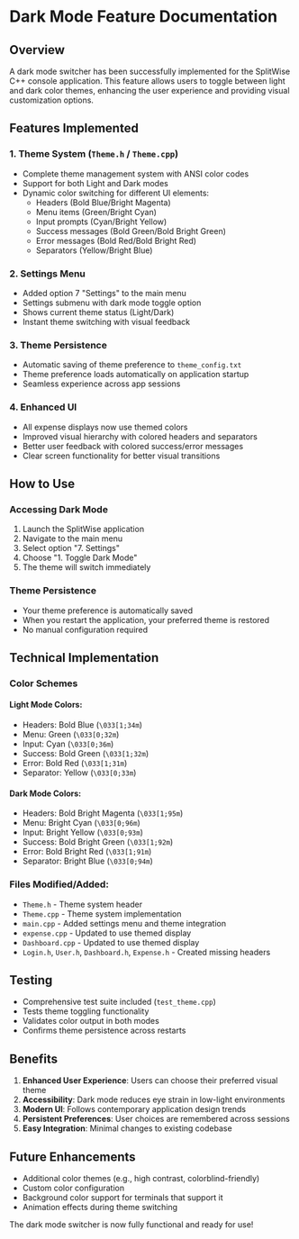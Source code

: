 # Dark Mode Feature Documentation

## Overview
A dark mode switcher has been successfully implemented for the SplitWise C++ console application. This feature allows users to toggle between light and dark color themes, enhancing the user experience and providing visual customization options.

## Features Implemented

### 1. Theme System (`Theme.h` / `Theme.cpp`)
- Complete theme management system with ANSI color codes
- Support for both Light and Dark modes
- Dynamic color switching for different UI elements:
  - Headers (Bold Blue/Bright Magenta)
  - Menu items (Green/Bright Cyan)
  - Input prompts (Cyan/Bright Yellow)
  - Success messages (Bold Green/Bold Bright Green)
  - Error messages (Bold Red/Bold Bright Red)
  - Separators (Yellow/Bright Blue)

### 2. Settings Menu
- Added option 7 "Settings" to the main menu
- Settings submenu with dark mode toggle option
- Shows current theme status (Light/Dark)
- Instant theme switching with visual feedback

### 3. Theme Persistence
- Automatic saving of theme preference to `theme_config.txt`
- Theme preference loads automatically on application startup
- Seamless experience across app sessions

### 4. Enhanced UI
- All expense displays now use themed colors
- Improved visual hierarchy with colored headers and separators
- Better user feedback with colored success/error messages
- Clear screen functionality for better visual transitions

## How to Use

### Accessing Dark Mode
1. Launch the SplitWise application
2. Navigate to the main menu
3. Select option "7. Settings"
4. Choose "1. Toggle Dark Mode"
5. The theme will switch immediately

### Theme Persistence
- Your theme preference is automatically saved
- When you restart the application, your preferred theme is restored
- No manual configuration required

## Technical Implementation

### Color Schemes

#### Light Mode Colors:
- Headers: Bold Blue (`\033[1;34m`)
- Menu: Green (`\033[0;32m`)
- Input: Cyan (`\033[0;36m`)
- Success: Bold Green (`\033[1;32m`)
- Error: Bold Red (`\033[1;31m`)
- Separator: Yellow (`\033[0;33m`)

#### Dark Mode Colors:
- Headers: Bold Bright Magenta (`\033[1;95m`)
- Menu: Bright Cyan (`\033[0;96m`)
- Input: Bright Yellow (`\033[0;93m`)
- Success: Bold Bright Green (`\033[1;92m`)
- Error: Bold Bright Red (`\033[1;91m`)
- Separator: Bright Blue (`\033[0;94m`)

### Files Modified/Added:
- `Theme.h` - Theme system header
- `Theme.cpp` - Theme system implementation
- `main.cpp` - Added settings menu and theme integration
- `expense.cpp` - Updated to use themed display
- `Dashboard.cpp` - Updated to use themed display
- `Login.h`, `User.h`, `Dashboard.h`, `Expense.h` - Created missing headers

## Testing
- Comprehensive test suite included (`test_theme.cpp`)
- Tests theme toggling functionality
- Validates color output in both modes
- Confirms theme persistence across restarts

## Benefits
1. **Enhanced User Experience**: Users can choose their preferred visual theme
2. **Accessibility**: Dark mode reduces eye strain in low-light environments
3. **Modern UI**: Follows contemporary application design trends
4. **Persistent Preferences**: User choices are remembered across sessions
5. **Easy Integration**: Minimal changes to existing codebase

## Future Enhancements
- Additional color themes (e.g., high contrast, colorblind-friendly)
- Custom color configuration
- Background color support for terminals that support it
- Animation effects during theme switching

The dark mode switcher is now fully functional and ready for use!